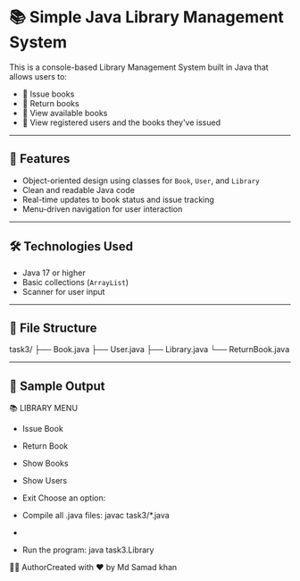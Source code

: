 # 📚 Simple Java Library Management System

This is a console-based Library Management System built in Java that allows users to:

- 📕 Issue books
- 🔁 Return books
- 🧾 View available books
- 👤 View registered users and the books they've issued

---

## 🚀 Features

- Object-oriented design using classes for `Book`, `User`, and `Library`
- Clean and readable Java code
- Real-time updates to book status and issue tracking
- Menu-driven navigation for user interaction

---

## 🛠 Technologies Used

- Java 17 or higher
- Basic collections (`ArrayList`)
- Scanner for user input

---

## 📂 File Structure
task3/ ├── Book.java ├── User.java ├── Library.java └── ReturnBook.java

---

## 📸 Sample Output
📚 LIBRARY MENU
- Issue Book
- Return Book
- Show Books
- Show Users
- Exit Choose an option:


- Compile all .java files:
javac task3/*.java
- 
- Run the program:
java task3.Library


🙋‍♂️ AuthorCreated with ❤️ by Md Samad khan

